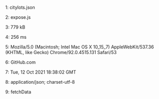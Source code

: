 1: citylots.json

2: expose.js

3: 779 kB

4: 256 ms

5: Mozilla/5.0 (Macintosh; Intel Mac OS X 10_15_7) AppleWebKit/537.36 (KHTML, like Gecko) Chrome/92.0.4515.131 Safari/53

6: GitHub.com

7: Tue, 12 Oct 2021 18:38:02 GMT

8: application/json; charset-utf-8

9: fetchData